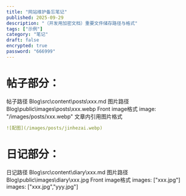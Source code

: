 ```yaml
---
title: "网站维护备忘笔记"
published: 2025-09-29
description: "（开发用加密文档）重要文件储存路径与格式"
tags: ["示例"]
category: "笔记"
draft: false
encrypted: true
password: "666999"
---
```


# 帖子部分：
帖子路径
Blog\src\content\posts\xxx.md
图片路径
Blog\public\images\posts\xxx.webp
Front image格式
image: "/images/posts/xxx.webp"
文章内引用图片格式
```yaml
![配图](/images/posts/jinhezai.webp)
```

# 日记部分：
日记路径
Blog\src\content\diary\xxx.md
图片路径
Blog\public\images\diary\xxx.jpg
Front image格式
images: ["xxx.jpg"]
images: ["xxx.jpg","yyy.jpg"]